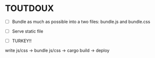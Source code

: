 # TOUTDOUX

- [ ] Bundle as much as possible into a two files: bundle.js and bundle.css
- [ ] Serve static file
- [ ] TURKEY!!



write js/css -> bundle js/css -> cargo build -> deploy
